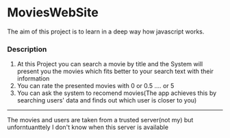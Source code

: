# MoviesWebSite

The aim of this project is to learn in a deep way how javascript works.

### Description
1. At this Project you can search a movie by title and the System will present you the movies which fits better to your search text with their information
2. You can rate the presented movies with 0 or 0.5 .... or 5
3. You can ask the system to recomend movies(The app achieves this by searching users' data and finds out which user is closer to you)

----

The movies and users are taken from a trusted server(not my) but unforntuanttely I don't know when this server is available

